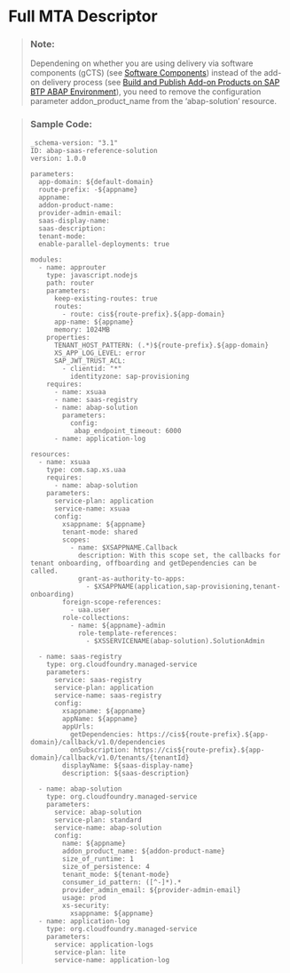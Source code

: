 <!-- loioea445c6c808544ef90e4b03ed614087b -->

# Full MTA Descriptor

> ### Note:  
> Dependening on whether you are using delivery via software components \(gCTS\) \(see [Software Components](software-components-58480f4.md)\) instead of the add-on delivery process \(see [Build and Publish Add-on Products on SAP BTP ABAP Environment](https://sap.github.io/jenkins-library/scenarios/abapEnvironmentAddons/)\), you need to remove the configuration parameter addon\_product\_name from the ‘abap-solution’ resource.

> ### Sample Code:  
> ```
> _schema-version: "3.1"
> ID: abap-saas-reference-solution
> version: 1.0.0
> 
> parameters:
>   app-domain: ${default-domain}
>   route-prefix: -${appname}
>   appname: 
>   addon-product-name:
>   provider-admin-email: 
>   saas-display-name: 
>   saas-description: 
>   tenant-mode: 
>   enable-parallel-deployments: true
> 
> modules:
>   - name: approuter
>     type: javascript.nodejs
>     path: router
>     parameters:
>       keep-existing-routes: true
>       routes:
>         - route: cis${route-prefix}.${app-domain}
>       app-name: ${appname}
>       memory: 1024MB
>     properties:
>       TENANT_HOST_PATTERN: (.*)${route-prefix}.${app-domain}
>       XS_APP_LOG_LEVEL: error
>       SAP_JWT_TRUST_ACL:
>         - clientid: "*"
>           identityzone: sap-provisioning
>     requires:
>       - name: xsuaa
>       - name: saas-registry
>       - name: abap-solution
>         parameters:
>           config:
>            abap_endpoint_timeout: 6000
>       - name: application-log
> 
> resources:
>   - name: xsuaa
>     type: com.sap.xs.uaa
>     requires:
>       - name: abap-solution
>     parameters:
>       service-plan: application
>       service-name: xsuaa
>       config:
>         xsappname: ${appname}
>         tenant-mode: shared
>         scopes:
>           - name: $XSAPPNAME.Callback
>             description: With this scope set, the callbacks for tenant onboarding, offboarding and getDependencies can be called.
>             grant-as-authority-to-apps:
>               - $XSAPPNAME(application,sap-provisioning,tenant-onboarding)
>         foreign-scope-references:
>           - uaa.user
>         role-collections:
>           - name: ${appname}-admin
>             role-template-references:
>               - $XSSERVICENAME(abap-solution).SolutionAdmin
> 
>   - name: saas-registry
>     type: org.cloudfoundry.managed-service
>     parameters:
>       service: saas-registry
>       service-plan: application 
>       service-name: saas-registry
>       config:
>         xsappname: ${appname}
>         appName: ${appname}
>         appUrls:
>           getDependencies: https://cis${route-prefix}.${app-domain}/callback/v1.0/dependencies
>           onSubscription: https://cis${route-prefix}.${app-domain}/callback/v1.0/tenants/{tenantId}
>         displayName: ${saas-display-name}
>         description: ${saas-description}
> 
>   - name: abap-solution
>     type: org.cloudfoundry.managed-service
>     parameters: 
>       service: abap-solution
>       service-plan: standard
>       service-name: abap-solution
>       config:
>         name: ${appname}
>         addon_product_name: ${addon-product-name}
>         size_of_runtime: 1
>         size_of_persistence: 4
>         tenant_mode: ${tenant-mode}
>         consumer_id_pattern: ([^-]*).*
>         provider_admin_email: ${provider-admin-email}
>         usage: prod
>         xs-security:
>           xsappname: ${appname}
>   - name: application-log
>     type: org.cloudfoundry.managed-service
>     parameters:
>       service: application-logs
>       service-plan: lite
>       service-name: application-log
> 
> ```

